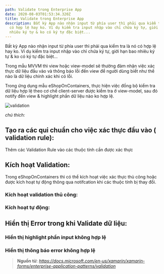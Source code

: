 ```yaml
---
path: Validate trong Enterprise App
date: 2020-08-03T01:53:34.320Z
title: Validate trong Enterprise App
description: Bất kỳ App nào nhận input từ phía user thì phải qua kiểm tra là nó
  có hợp lệ hay ko. Ví dụ kiểm tra input nhập vào chỉ chứa ký tự, giới hạn bao
  nhiêu ký tự & ko có ký tự đặc biệt...
---
```

Bất kỳ App nào nhận input từ phía user thì phải qua kiểm tra là nó có hợp lệ hay ko. Ví dụ kiểm tra input nhập vào chỉ chứa ký tự, giới hạn bao nhiêu ký tự & ko có ký tự đặc biệt...

Trong mẫu MVVM thì view hoặc view-model sẽ thường đảm nhận việc xác thực dữ liệu đầu vào và thông báo lỗi đến view để người dùng biết như thế nào là dữ liệu chính xác khi có lỗi. 

Trong ứng dụng mẫu eShopOnContainers, thực hiện việc đồng bộ kiểm tra dữ liệu hợp lệ theo cơ chế client-server được kiểm tra ở view-model, sau đó notify đến view & highlight phần dữ liệu nào ko hợp lệ. 

![validation](https://docs.microsoft.com/en-us/xamarin/xamarin-forms/enterprise-application-patterns/validation-images/validation.png)

*chú thích:*

## Tạo ra các qui chuẩn cho việc xác thực đầu vào ( validation rule):

Thêm các Validation Rule vào các thuộc tính cần được xác thực

## Kích hoạt Validation:

Trong eShopOnContainers thì có thể kích hoạt việc xác thực thủ công hoặc được kích hoạt tự động thông qua notifcation khi các thuộc tính bị thay đổi.

### Kích hoạt validation thủ công:

### Kích hoạt tự động:

## Hiển thị Error trong khi Validate dữ liệu:

### Hiển thị highlight phần input không hợp lệ

### Hiển thị thông báo error không hợp lệ

> **Nguồn từ**: *https://docs.microsoft.com/en-us/xamarin/xamarin-forms/enterprise-application-patterns/validation*